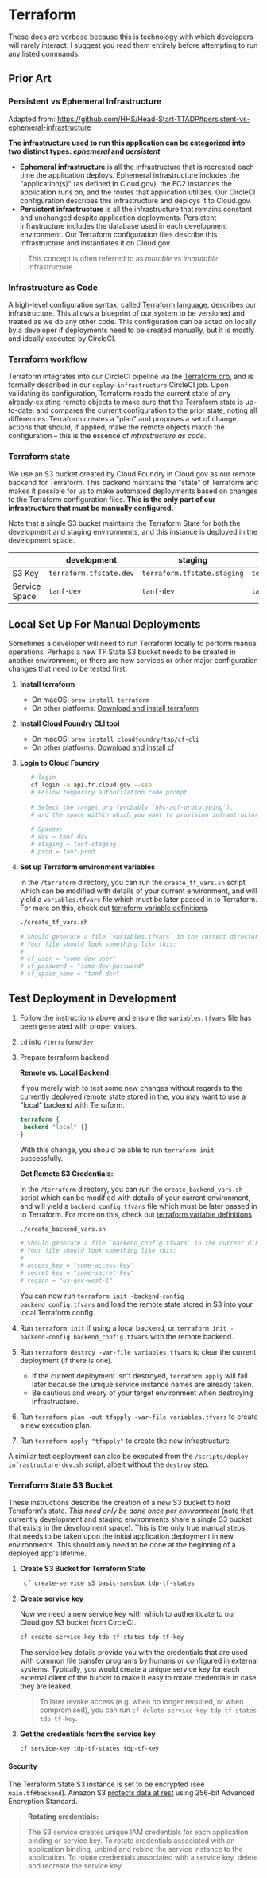 # Terraform

These docs are verbose because this is technology with which developers will rarely interact. I suggest you read them entirely before attempting to run any listed commands.

## Prior Art

### Persistent vs Ephemeral Infrastructure
Adapted from: <https://github.com/HHS/Head-Start-TTADP#persistent-vs-ephemeral-infrastructure>

**The infrastructure used to run this application can be categorized into two distinct types: _ephemeral_ and _persistent_**

* **Ephemeral infrastructure** is all the infrastructure that is recreated each time the application deploys. Ephemeral infrastructure includes the "application(s)" (as defined in Cloud.gov), the EC2 instances the application runs on, and the routes that application utilizes. Our CircleCI configuration describes this infrastructure and deploys it to Cloud.gov.
* **Persistent infrastructure** is all the infrastructure that remains constant and unchanged despite application deployments. Persistent infrastructure includes the database used in each development environment. Our Terraform configuration files describe this infrastructure and instantiates it on Cloud.gov.

> This concept is often referred to as _mutable_ vs _immutable_ infrastructure.

### Infrastructure as Code

A high-level configuration syntax, called [Terraform language][language], describes our infrastructure. This allows a blueprint of our system to be versioned and treated as we do any other code. This configuration can be acted on locally by a developer if deployments need to be created manually, but it is mostly and ideally executed by CircleCI.

###  Terraform workflow

Terraform integrates into our CircleCI pipeline via the [Terraform orb][orb], and is formally described in our `deploy-infrastructure` CircleCI job. Upon validating its configuration, Terraform reads the current state of any already-existing remote objects to make sure that the Terraform state is up-to-date, and compares the current configuration to the prior state, noting all differences. Terraform creates a "plan" and proposes a set of change actions that should, if applied, make the remote objects match the configuration – this is the essence of _infrastructure as code_.

### Terraform state

We use an S3 bucket created by Cloud Foundry in Cloud.gov as our remote backend for Terraform. This backend maintains the "state" of Terraform and makes it possible for us to make automated deployments based on changes to the Terraform configuration files. **This is the only part of our infrastructure that must be manually configured.**

Note that a single S3 bucket maintains the Terraform State for both the development and staging environments, and this instance is deployed in the development space.

|   | development  | staging  | production | 
|---|---|---|---|
| S3 Key | `terraform.tfstate.dev`   | `terraform.tfstate.staging`  | `terraform.tfstate.prod`  |
| Service Space | `tanf-dev`  | `tanf-dev`  | `tanf-prod`  |


## Local Set Up For Manual Deployments

Sometimes a developer will need to run Terraform locally to perform manual operations. Perhaps a new TF State S3 bucket needs to be created in another environment, or there are new services or other major configuration changes that need to be tested first.

1. **Install terraform**

    - On macOS: `brew install terraform`
    - On other platforms: [Download and install terraform][tf]

1. **Install Cloud Foundry CLI tool**

    - On macOS: `brew install cloudfoundry/tap/cf-cli`
    - On other platforms: [Download and install cf][cf-install]

1. **Login to Cloud Foundry**
    ```bash
       # login
       cf login -a api.fr.cloud.gov --sso
       # Follow temporary authorization code prompt.
       
       # Select the target org (probably `hhs-acf-prototyping`), 
       # and the space within which you want to provision infrastructure.
       
       # Spaces:
       # dev = tanf-dev
       # staging = tanf-staging
       # prod = tanf-prod
   ```

1. **Set up Terraform environment variables**

   In the `/terraform` directory, you can run the `create_tf_vars.sh` script which can be modified with details of your current environment, and will yield a `variables.tfvars` file which must be later passed in to Terraform. For more on this, check out [terraform variable definitions][tf-vars].

   ```bash
   ./create_tf_vars.sh
   
   # Should generate a file `variables.tfvars` in the current directory.
   # Your file should look something like this:
   #
   # cf_user = "some-dev-user"
   # cf_password = "some-dev-password"
   # cf_space_name = "tanf-dev"
   ```
   
## Test Deployment in Development

1. Follow the instructions above and ensure the `variables.tfvars` file has been generated with proper values.
1. `cd` into `/terraform/dev`

1. Prepare terraform backend:
   
   **Remote vs. Local Backend:**
   
   If you merely wish to test some new changes without regards to the currently deployed remote state stored in the, you may want to use a "local" backend with Terraform.
   ```terraform
   terraform {
    backend "local" {}
   }
   ```
   
   With this change, you should be able to run `terraform init` successfully.

   **Get Remote S3 Credentials:**
   
   In the `/terraform` directory, you can run the `create_backend_vars.sh` script which can be modified with details of your current environment, and will yield a `backend_config.tfvars` file which must be later passed in to Terraform. For more on this, check out [terraform variable definitions][tf-vars].

   ```bash
   ./create_backend_vars.sh
   
   # Should generate a file `backend_config.tfvars` in the current directory.
   # Your file should look something like this:
   #
   # access_key = "some-access-key"
   # secret_key = "some-secret-key"
   # region = "us-gov-west-1"
   ```
   
   You can now run `terraform init -backend-config backend_config.tfvars` and load the remote state stored in S3 into your local Terraform config.

1. Run `terraform init` if using a local backend, or `terraform init -backend-config backend_config.tfvars` with the remote backend.
1. Run `terraform destroy -var-file variables.tfvars` to clear the current deployment (if there is one).
   - If the current deployment isn't destroyed, `terraform apply` will fail later because the unique service instance names are already taken.
   - Be cautious and weary of your target environment when destroying infrastructure.
1. Run `terraform plan -out tfapply -var-file variables.tfvars` to create a new execution plan.
1. Run `terraform apply "tfapply"` to create the new infrastructure.

A similar test deployment can also be executed from the `/scripts/deploy-infrastructure-dev.sh` script, albeit without the `destroy` step.

### Terraform State S3 Bucket

These instructions describe the creation of a new S3 bucket to hold Terraform's state. _This need only be done once per environment_ (note that currently development and staging environments share a single S3 bucket that exists in the development space). This is the only true manual steps that needs to be taken upon the initial application deployment in new environments. This should only need to be done at the beginning of a deployed app's lifetime. 

1. **Create S3 Bucket for Terraform State**

   ```bash
    cf create-service s3 basic-sandbox tdp-tf-states
   ```

1. **Create service key**
   
   Now we need a new service key with which to authenticate to our Cloud.gov S3 bucket from CircleCI.

   ```bash
   cf create-service-key tdp-tf-states tdp-tf-key
   ```
   The service key details provide you with the credentials that are used with common file transfer programs by humans or configured in external systems. Typically, you would create a unique service key for each external client of the bucket to make it easy to rotate credentials in case they are leaked.

   > To later revoke access (e.g. when no longer required, or when compromised), you can run `cf delete-service-key tdp-tf-states tdp-tf-key`.

1. **Get the credentials from the service key**
   ```bash
   cf service-key tdp-tf-states tdp-tf-key
   ```
   
#### Security
   
   The Terraform State S3 instance is set to be encrypted (see `main.tf#backend`). Amazon S3 [protects data at rest][s3] using 256-bit Advanced Encryption Standard. 

   > **Rotating credentials:**
   > 
   > The S3 service creates unique IAM credentials for each application binding or service key. To rotate credentials associated with an application binding, unbind and rebind the service instance to the application. To rotate credentials associated with a service key, delete and recreate the service key.
   

<!-- Links -->

[cloudgov-service-keys]: https://cloud.gov/docs/services/s3/#interacting-with-your-s3-bucket-from-outside-cloudgov
[cf-install]: https://docs.cloudfoundry.org/cf-cli/install-go-cli.html
[tf]: https://www.terraform.io/downloads.html
[tf-vars]: https://www.terraform.io/docs/configuration/variables.html#variable-definitions-tfvars-files
[orb]: https://circleci.com/developer/orbs/orb/circleci/terraform
[language]: https://www.terraform.io/docs/language/index.html
[s3]: https://docs.aws.amazon.com/AmazonS3/latest/userguide/UsingServerSideEncryption.html
